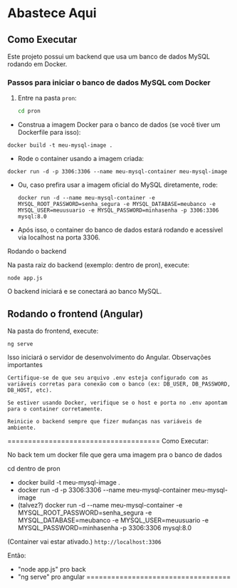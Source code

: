 # Abastece Aqui

## Como Executar

Este projeto possui um backend que usa um banco de dados MySQL rodando em Docker.

### Passos para iniciar o banco de dados MySQL com Docker

1. Entre na pasta `pron`:

   ```bash
   cd pron

- Construa a imagem Docker para o banco de dados (se você tiver um Dockerfile para isso):

```docker build -t meu-mysql-image .```

- Rode o container usando a imagem criada:

```docker run -d -p 3306:3306 --name meu-mysql-container meu-mysql-image```

- Ou, caso prefira usar a imagem oficial do MySQL diretamente, rode:

    ```docker run -d --name meu-mysql-container -e MYSQL_ROOT_PASSWORD=senha_segura -e MYSQL_DATABASE=meubanco -e MYSQL_USER=meuusuario -e MYSQL_PASSWORD=minhasenha -p 3306:3306 mysql:8.0```

- Após isso, o container do banco de dados estará rodando e acessível via localhost na porta 3306.

Rodando o backend

Na pasta raiz do backend (exemplo: dentro de pron), execute:

```node app.js```

O backend iniciará e se conectará ao banco MySQL.

## Rodando o frontend (Angular) ##

Na pasta do frontend, execute:

```ng serve```

Isso iniciará o servidor de desenvolvimento do Angular.
Observações importantes

    Certifique-se de que seu arquivo .env esteja configurado com as variáveis corretas para conexão com o banco (ex: DB_USER, DB_PASSWORD, DB_HOST, etc).

    Se estiver usando Docker, verifique se o host e porta no .env apontam para o container corretamente.

    Reinicie o backend sempre que fizer mudanças nas variáveis de ambiente.


=====================================
Como Executar:

No back tem um docker file que  gera uma imagem pra o banco de dados

cd dentro de pron
- docker build -t meu-mysql-image .
- docker run -d -p 3306:3306 --name meu-mysql-container meu-mysql-image
- (talvez?) docker run -d --name meu-mysql-container -e MYSQL_ROOT_PASSWORD=senha_segura -e MYSQL_DATABASE=meubanco -e MYSQL_USER=meuusuario -e MYSQL_PASSWORD=minhasenha -p 3306:3306 mysql:8.0

(Container vai estar ativado.)
`http://localhost:3306` 

Então:
- "node app.js" pro back
- "ng serve" pro angular
===================================
